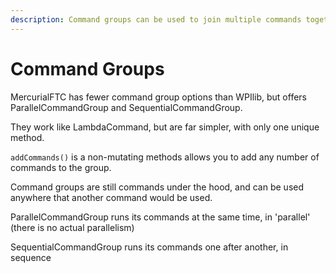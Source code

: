 ```yaml
---
description: Command groups can be used to join multiple commands together in a group.
---
```


# Command Groups

MercurialFTC has fewer command group options than WPIlib, but offers ParallelCommandGroup and SequentialCommandGroup.

They work like LambdaCommand, but are far simpler, with only one unique method.

`addCommands()` is a non-mutating methods allows you to add any number of commands to the group.

Command groups are still commands under the hood, and can be used anywhere that another command would be used.

ParallelCommandGroup runs its commands at the same time, in 'parallel' (there is no actual parallelism)

SequentialCommandGroup runs its commands one after another, in sequence
